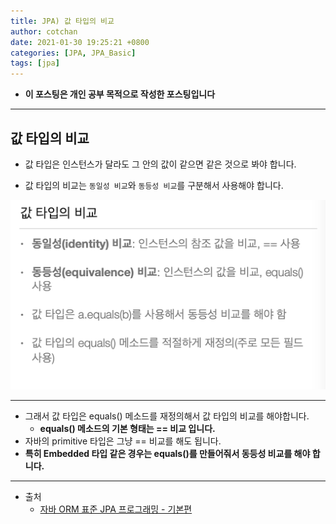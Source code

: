 ```yaml
---
title: JPA) 값 타입의 비교
author: cotchan 
date: 2021-01-30 19:25:21 +0800 
categories: [JPA, JPA_Basic]
tags: [jpa] 
---
```


+ **이 포스팅은 개인 공부 목적으로 작성한 포스팅입니다**

---

## 값 타입의 비교

+ 값 타입은 인스턴스가 달라도 그 안의 값이 같으면 같은 것으로 봐야 합니다.

+ 값 타입의 비교는 `동일성 비교`와 `동등성 비교`를 구분해서 사용해야 합니다.

![Desktop View](/assets/img/post/jpa/2021-01-30-jpa-value-compare-01.png)

---

+ 그래서 값 타입은 equals() 메소드를 재정의해서 값 타입의 비교를 해야합니다. 
  + **equals() 메소드의 기본 형태는 == 비교 입니다.**
+ 자바의 primitive 타입은 그냥 == 비교를 해도 됩니다.
+ **특히 Embedded 타입 같은 경우는 equals()를 만들어줘서 동등성 비교를 해야 합니다.**

---

+ 출처
    + [자바 ORM 표준 JPA 프로그래밍 - 기본편](https://www.inflearn.com/course/ORM-JPA-Basic)
